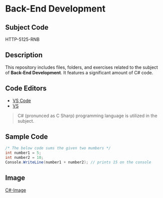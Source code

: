 # Back-End Development

## Subject Code

HTTP-5125-RNB

## Description

This repository includes files, folders, and exercises related to the subject of **Back-End Development**. It features a significant amount of C# code.

## Code Editors

- [VS Code](https://code.visualstudio.com/)
- [VS](https://visualstudio.microsoft.com/)

> C# (pronunced as C Sharp) programming language is utilized in the subject.

## Sample Code

```C#
/* The below code sums the given two mumbers */
int number1 = 5;
int number2 = 10;
Console.WriteLine(number1 + number2); // prints 15 on the console
```

## Image
[C#-Image](./images/c#-img.png)